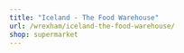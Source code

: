 ```yaml
---
title: "Iceland - The Food Warehouse"
url: /wrexham/iceland-the-food-warehouse/
shop: supermarket
---
```

